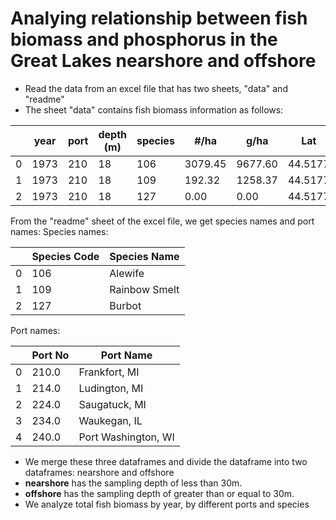 # Analying relationship between fish biomass and phosphorus in the Great Lakes nearshore and offshore
- Read the data from an excel file that has two sheets, "data" and "readme"
- The sheet "data" contains fish biomass information as follows:

|   |  year |  port |  depth (m) |  species |     #/ha |     g/ha |      Lat |     Long |
|---| ---   |---    | ---        |----      | ---      |---       |---       | ---       |
|0 | 1973 |  210 |   18 | 106 |  3079.45 |  9677.60 | 44.5177 | -86.2595 |
|1 | 1973 |  210 | 18 | 109 |   192.32 |  1258.37 | 44.5177 |-86.2595 |
|2 | 1973 |   210 |18 |  127 | 0.00 |  0.00 |  44.5177 | -86.2595 |

From the "readme" sheet of the excel file, we get species names and port names:
Species names:

|  | Species Code |  Species Name |
|---|---|---|
| 0 | 106 | Alewife |
|1 | 109 | Rainbow Smelt |
| 2 | 127 | Burbot |

Port names:

| |  Port No | Port Name |
|---|---|---|
| 0 |   210.0 | Frankfort, MI |
|1|    214.0 | Ludington, MI |
| 2 |   224.0 | Saugatuck, MI |
| 3 |   234.0 | Waukegan, IL |
| 4 |   240.0 | Port Washington, WI |

- We merge these three dataframes and divide the dataframe into two dataframes: nearshore and offshore
- **nearshore** has the sampling depth of less than 30m.
- **offshore** has the sampling depth of greater than or equal to 30m.
- We analyze total fish biomass by year, by different ports and species

